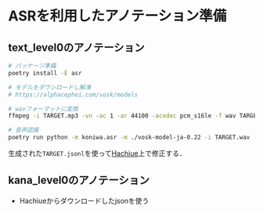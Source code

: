 
# ASRを利用したアノテーション準備

## text_level0のアノテーション

```bash
# パッケージ準備
poetry install -E asr

# モデルをダウンロードし解凍
# https://alphacephei.com/vosk/models

# wavフォーマットに変換
ffmpeg -i TARGET.mp3 -vn -ac 1 -ar 44100 -acodec pcm_s16le -f wav TARGET.wav

# 音声認識
poetry run python -m koniwa.asr -m ./vosk-model-ja-0.22 -i TARGET.wav -o TARGET.jsonl -v 100
```

生成された``TARGET.jsonl``を使って[Hachiue](https://github.com/koniwa/hachiue)上で修正する．

## kana_level0のアノテーション

- Hachiueからダウンロードしたjsonを使う
